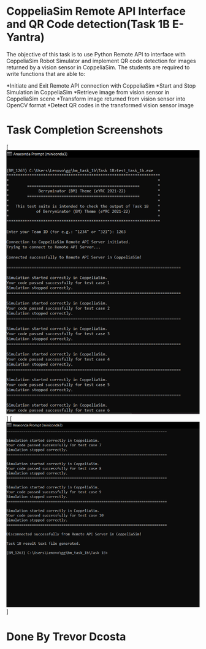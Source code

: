 # CoppeliaSim Remote API Interface and QR Code detection(Task 1B E-Yantra)

The objective of this task is to use Python Remote API to interface with CoppeliaSim Robot Simulator and implement QR code detection 
for images returned by a vision sensor in CoppeliaSim. The students are required to write functions that are able to:

*Initiate and Exit Remote API connection with CoppeliaSim
*Start and Stop Simulation in CoppeliaSim
*Retrieve image from vision sensor in CoppeliaSim scene
*Transform image returned from vision sensor into OpenCV format
*Detect QR codes in the transformed vision sensor image

# Task Completion Screenshots
[![Image](https://github.com/dcostat04/E-Yantra-Berryminator/blob/main/Task%201B/1.PNG)]
[![image](https://github.com/dcostat04/E-Yantra-Berryminator/blob/main/Task%201B/2.PNG)]


# Done By Trevor Dcosta

